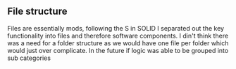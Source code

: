## File structure

Files are essentially mods, following the S in SOLID I separated out the key functionality into files and therefore software components. I din't think there was a need for a folder structure as we would have one file per folder which would just over complicate. In the future if logic was able to be grouped into sub categories
